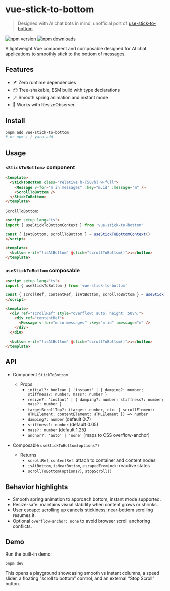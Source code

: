 # vue-stick-to-bottom

> Designed with AI chat bots in mind, unofficial port of [use-stick-to-bottom](https://github.com/stackblitz-labs/use-stick-to-bottom).

[![npm version](https://img.shields.io/npm/v/vue-stick-to-bottom.svg?style=flat-square)](https://www.npmjs.com/package/vue-stick-to-bottom)
[![npm downloads](https://img.shields.io/npm/dm/vue-stick-to-bottom.svg?style=flat-square)](https://www.npmjs.com/package/vue-stick-to-bottom)

A lightweight Vue component and composable designed for AI chat applications to smoothly stick to the bottom of messages.

## Features

- 🪶 Zero runtime dependencies
- 📦 Tree-shakable, ESM build with type declarations
- 🪄 Smooth spring animation and instant mode
- 🚀 Works with ResizeObserver

## Install

```bash
pnpm add vue-stick-to-bottom
# or npm i / yarn add
```

## Usage

### `<StickToBottom>` component

```html
<template>
  <StickToBottom class="relative h-[50vh] w-full">
    <Message v-for="m in messages" :key="m.id" :message="m" />
    <ScrollToBottom />
  </StickToBottom>
</template>
```

`ScrollToBottom`:

```html
<script setup lang="ts">
import { useStickToBottomContext } from 'vue-stick-to-bottom'

const { isAtBottom, scrollToBottom } = useStickToBottomContext()
</script>

<template>
  <button v-if="!isAtBottom" @click="scrollToBottom()">↓</button>
</template>
```

### `useStickToBottom` composable

```html
<script setup lang="ts">
import { useStickToBottom } from 'vue-stick-to-bottom'

const { scrollRef, contentRef, isAtBottom, scrollToBottom } = useStickToBottom()
</script>

<template>
  <div ref="scrollRef" style="overflow: auto; height: 50vh;">
    <div ref="contentRef">
      <Message v-for="m in messages" :key="m.id" :message="m" />
    </div>
  </div>
  
  <button v-if="!isAtBottom" @click="scrollToBottom()">↓</button>
</template>
```

## API

- Component `StickToBottom`
  - Props
    - `initial?: boolean | 'instant' | { damping?: number; stiffness?: number; mass?: number }`
    - `resize?: 'instant' | { damping?: number; stiffness?: number; mass?: number }`
    - `targetScrollTop?: (target: number, ctx: { scrollElement: HTMLElement; contentElement: HTMLElement }) => number`
    - `damping?: number` (default 0.7)
    - `stiffness?: number` (default 0.05)
    - `mass?: number` (default 1.25)
    - `anchor?: 'auto' | 'none'` (maps to CSS overflow-anchor)

- Composable `useStickToBottom(options?)`
  - Returns
    - `scrollRef`, `contentRef`: attach to container and content nodes
    - `isAtBottom`, `isNearBottom`, `escapedFromLock`: reactive states
    - `scrollToBottom(options?)`, `stopScroll()`

## Behavior highlights

- Smooth spring animation to approach bottom; instant mode supported.
- Resize-safe: maintains visual stability when content grows or shrinks.
- User escape: scrolling up cancels stickiness; near-bottom scrolling resumes it.
- Optional `overflow-anchor: none` to avoid browser scroll anchoring conflicts.

## Demo

Run the built-in demo:

```bash
pnpm dev
```

This opens a playground showcasing smooth vs instant columns, a speed slider, a floating “scroll to bottom” control, and an external “Stop Scroll” button.
